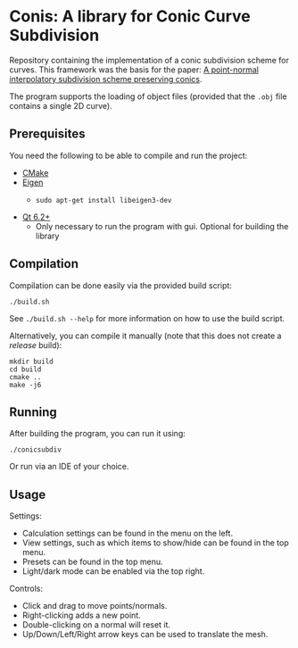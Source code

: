 # Conis: A library for Conic Curve Subdivision

Repository containing the implementation of a conic subdivision scheme for curves. This framework was the basis for the paper: [A point-normal interpolatory subdivision scheme preserving conics](https://doi.org/10.1016/j.cagd.2024.102347).

The program supports the loading of object files (provided that the `.obj` file contains a single 2D curve).

## Prerequisites

You need the following to be able to compile and run the project:

* [CMake](https://cmake.org/)
* [Eigen](https://eigen.tuxfamily.org/index.php?title=Main_Page) 
  * ```shell
    sudo apt-get install libeigen3-dev
    ```
* [Qt 6.2+](https://www.qt.io/)
  * Only necessary to run the program with gui. Optional for building the library

## Compilation

Compilation can be done easily via the provided build script:

```shell
./build.sh
```

See `./build.sh --help` for more information on how to use the build script.

Alternatively, you can compile it manually (note that this does not create a _release_ build):
```shell
mkdir build
cd build
cmake ..
make -j6
```

## Running

After building the program, you can run it using:

```shell
./conicsubdiv
```

Or run via an IDE of your choice.

## Usage

Settings:

- Calculation settings can be found in the menu on the left.
- View settings, such as which items to show/hide can be found in the top menu.
- Presets can be found in the top menu.
- Light/dark mode can be enabled via the top right.

Controls:

- Click and drag to move points/normals.
- Right-clicking adds a new point.
- Double-clicking on a normal will reset it.
- Up/Down/Left/Right arrow keys can be used to translate the mesh.